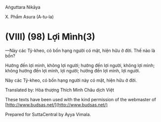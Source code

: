 Aṅguttara Nikāya

X. Phẩm Asura (A-tu-la)

# (VIII) (98) Lợi Mình(3)

—Này các Tỷ-kheo, có bốn hạng người có mặt, hiện hữu ở đời. Thế nào là bốn?

Hướng đến lợi mình, không lợi người; hướng đến lợi người, không lợi mình; không hướng đến lợi mình, lợi người; hướng đến lợi mình, lợi người.

Này các Tỷ-kheo, có bốn hạng người này có mặt, hiện hữu ở đời.

Translated by: Hòa thượng Thích Minh Châu dịch Việt

These texts have been used with the kind permission of the webmaster of [http://www.budsas.net/](http://www.budsas.net/)

Prepared for SuttaCentral by Ayya Vimala.